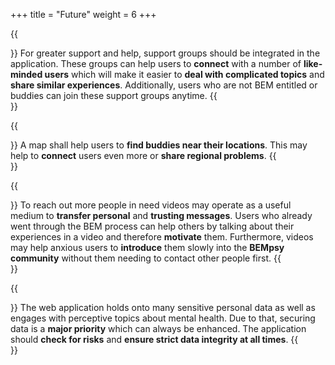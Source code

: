 +++ 
title = "Future"
weight = 6
+++

{{<section title="👥 Support Groups">}}
For greater support and help, support groups should be integrated in the application. These groups can help users to **connect** with a number of **like-minded users** which will make it easier to **deal with complicated topics** and **share similar experiences**. Additionally, users who are not BEM entitled or buddies can join these support groups anytime. 
{{</section>}}

{{<section title="🗺️ Map">}}
A map shall help users to **find buddies near their locations**. This may help to **connect** users even more or **share regional problems**. 
{{</section>}}

{{<section title="📹 Videos">}}
To reach out more people in need videos may operate as a useful medium to **transfer personal** and **trusting messages**. Users who already went through the BEM process can help others by talking about their experiences in a video and therefore **motivate** them. Furthermore, videos may help anxious users to **introduce** them slowly into the **BEMpsy** **community** without them needing to contact other people first. 
{{</section>}}

{{<section title="🔒 Data Security">}}
The web application holds onto many sensitive personal data as well as engages with perceptive topics about mental health. Due to that, securing data is a **major priority** which can always be enhanced. The application should **check for risks** and **ensure strict data integrity at all times**.
{{</section>}}